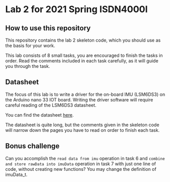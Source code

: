 # Lab 2 for 2021 Spring ISDN4000I

## How to use this repository

This repository contains the lab 2 skeleton code, which you should use as the basis for your work.

This lab consists of 8 small tasks, you are encouraged to finish the tasks in order. Read the comments included in each task carefully, as it will guide you through the task.

## Datasheet

The focus of this lab is to write a driver for the on-board IMU (LSM6DS3) on the Arduino nano 33 IOT board. Writing the driver software will require careful reading of the LSM6DS3 datasheet.

You can find the datasheet [here](https://www.st.com/resource/en/datasheet/lsm6ds3.pdf).

The datasheet is quite long, but the comments given in the skeleton code will narrow down the pages you have to read on order to finish each task.

## Bonus challenge

Can you accomplish the ```read data from imu``` operation in task 6 and ```combine and store rawData into imuData``` operation in task 7 with just one line of code, without creating new functions? You may change the definition of imuData_t.
